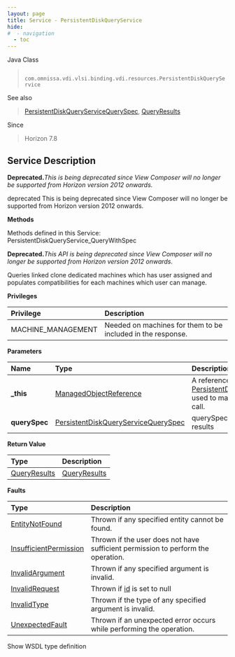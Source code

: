 ```yaml
---
layout: page
title: Service - PersistentDiskQueryService
hide:
#  - navigation
  - toc
---
```








Java Class
> ` com.omnissa.vdi.vlsi.binding.vdi.resources.PersistentDiskQueryService`

See also
> [PersistentDiskQueryServiceQuerySpec](vdi.resources.PersistentDiskQueryService.QuerySpec.md), [QueryResults](vdi.query.QueryResults.md)

Since
> Horizon 7.8





## Service Description

**Deprecated.**_This is being deprecated since View Composer will no longer be supported from Horizon version 2012 onwards._

deprecated This is being deprecated since View Composer will no longer be supported from Horizon version 2012 onwards.

**Methods**

Methods defined in this Service:
PersistentDiskQueryService_QueryWithSpec




**Deprecated.**_This API is being deprecated since View Composer will no longer be supported from Horizon version 2012 onwards._

Queries linked clone dedicated machines which has user assigned and populates compatibilities for each machines which user can manage.

**Privileges**

Privilege | Description
:---|:---
MACHINE_MANAGEMENT|  Needed on machines for them to be included in the response.



**Parameters**

 Name | Type | Description
:---|:---|:---
**_this**| [ManagedObjectReference](vmodl.ManagedObjectReference.md)|  A reference to the [PersistentDiskQueryService](vdi.resources.PersistentDiskQueryService.md) used to make the method call.
**querySpec**| [PersistentDiskQueryServiceQuerySpec](vdi.resources.PersistentDiskQueryService.QuerySpec.md)|  querySpec to filter the results




**Return Value**

Type | Description
:---|:---
[QueryResults](vdi.query.QueryResults.md)| [QueryResults](vdi.query.QueryResults.md)



**Faults**

Type | Description
:---|:---
[EntityNotFound](vdi.fault.EntityNotFound.md)| Thrown if any specified entity cannot be found.
[InsufficientPermission](vdi.fault.InsufficientPermission.md)| Thrown if the user does not have sufficient permission to perform the operation.
[InvalidArgument](vdi.fault.InvalidArgument.md)| Thrown if any specified argument is invalid.
[InvalidRequest](vdi.fault.InvalidRequest.md)| Thrown if [id](vdi.resources.PersistentDiskQueryService.QuerySpec.md#id) is set to null
[InvalidType](vdi.fault.InvalidType.md)| Thrown if the type of any specified argument is invalid.
[UnexpectedFault](vdi.fault.UnexpectedFault.md)| Thrown if an unexpected error occurs while performing the operation.

Show WSDL type definition












 
